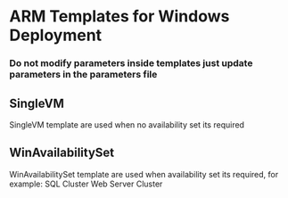 # ARM Templates for Windows Deployment
### Do not modify parameters inside templates just update parameters in the parameters file

## SingleVM 
SingleVM template are used when no availability set its required

## WinAvailabilitySet
WinAvailabilitySet template are used when availability set its required, for example:
SQL Cluster 
Web Server Cluster

